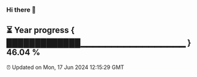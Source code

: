 ### Hi there 👋
⏳ Year progress { █████████████▁▁▁▁▁▁▁▁▁▁▁▁▁▁▁▁▁ } 46.04 %
---
⏰ Updated on Mon, 17 Jun 2024 12:15:29 GMT

